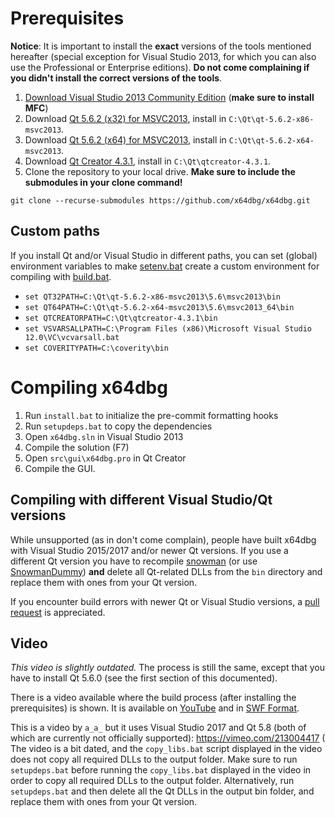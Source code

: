 # Prerequisites

**Notice**: It is important to install the **exact** versions of the tools mentioned hereafter (special exception for Visual Studio 2013, for which you can also use the Professional or Enterprise editions). **Do not come complaining if you didn't install the correct versions of the tools**.

1. [Download Visual Studio 2013 Community Edition](https://www.visualstudio.com/vs/older-downloads/#visual-studio-2013) (**make sure to install MFC**)
2. Download [Qt 5.6.2 (x32) for MSVC2013](https://download.qt.io/official_releases/qt/5.6/5.6.2/qt-opensource-windows-x86-msvc2013-5.6.2.exe), install in `C:\Qt\qt-5.6.2-x86-msvc2013`.
3. Download [Qt 5.6.2 (x64) for MSVC2013](https://download.qt.io/official_releases/qt/5.6/5.6.2/qt-opensource-windows-x86-msvc2013_64-5.6.2.exe), install in `C:\Qt\qt-5.6.2-x64-msvc2013`.
4. Download [Qt Creator 4.3.1](https://download.qt.io/official_releases/qtcreator/4.3/4.3.1/qt-creator-opensource-windows-x86-4.3.1.exe), install in `C:\Qt\qtcreator-4.3.1`.
5. Clone the repository to your local drive. **Make sure to include the submodules in your clone command!**
```
git clone --recurse-submodules https://github.com/x64dbg/x64dbg.git
```

## Custom paths

If you install Qt and/or Visual Studio in different paths, you can set (global) environment variables to make [setenv.bat](https://github.com/x64dbg/x64dbg/blob/development/setenv.bat) create a custom environment for compiling with [build.bat](https://github.com/x64dbg/x64dbg/blob/development/build.bat).

- `set QT32PATH=C:\Qt\qt-5.6.2-x86-msvc2013\5.6\msvc2013\bin`
- `set QT64PATH=C:\Qt\qt-5.6.2-x64-msvc2013\5.6\msvc2013_64\bin`
- `set QTCREATORPATH=C:\Qt\qtcreator-4.3.1\bin`
- `set VSVARSALLPATH=C:\Program Files (x86)\Microsoft Visual Studio 12.0\VC\vcvarsall.bat`
- `set COVERITYPATH=C:\coverity\bin`

# Compiling x64dbg

1. Run `install.bat` to initialize the pre-commit formatting hooks
2. Run `setupdeps.bat` to copy the dependencies
3. Open `x64dbg.sln` in Visual Studio 2013
4. Compile the solution (F7)
5. Open `src\gui\x64dbg.pro` in Qt Creator
6. Compile the GUI.

## Compiling with different Visual Studio/Qt versions

While unsupported (as in don't come complain), people have built x64dbg with Visual Studio 2015/2017 and/or newer Qt versions. If you use a different Qt version you have to recompile [snowman](https://github.com/x64dbg/snowman) (or use [SnowmanDummy](https://github.com/x64dbg/SnowmanDummy)) **and** delete all Qt-related DLLs from the `bin` directory and replace them with ones from your Qt version.

If you encounter build errors with newer Qt or Visual Studio versions, a [pull request](https://github.com/x64dbg/x64dbg/pull/1687) is appreciated.

## Video

*This video is slightly outdated.* The process is still the same, except that you have to install Qt 5.6.0 (see the first section of this documented).

There is a video available where the build process (after installing the prerequisites) is shown. It is available on [YouTube](https://youtu.be/M3J2wpXpeX0) and in [SWF Format](https://mega.nz/#!D4x1wQZD!LNz_K4GOhNuJlgS1oztlgdRhoZwPODWyQdd6ISUVvF0).

This is a video by `a_a_` but it uses Visual Studio 2017 and Qt 5.8 (both of which are currently not officially supported): https://vimeo.com/213004417  (
The video is a bit dated, and the `copy_libs.bat` script displayed in the video does not copy all required DLLs to the output folder. Make sure to run `setupdeps.bat` before running the `copy_libs.bat` displayed in the video in order to copy all required DLLs to the output folder. Alternatively, run `setupdeps.bat` and then delete all the Qt DLLs in the output bin folder, and replace them with ones from your Qt version.